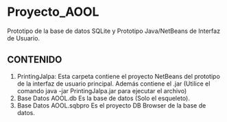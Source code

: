 # Proyecto_AOOL
Prototipo de la base de datos SQLite y Prototipo Java/NetBeans de Interfaz de Usuario.
## CONTENIDO ##
1. PrintingJalpa:
   Esta carpeta contiene el proyecto NetBeans del prototipo de la interfaz de usuario principal.
   Además contiene el .jar (Utilice el comando java -jar PrintingJalpa.jar para ejecutar el archivo)
2. Base Datos AOOL.db
     Es la base de datos (Solo el esqueleto).
3. Base Datos AOOL.sqbpro
   Es el proyecto DB Browser de la base de datos.
